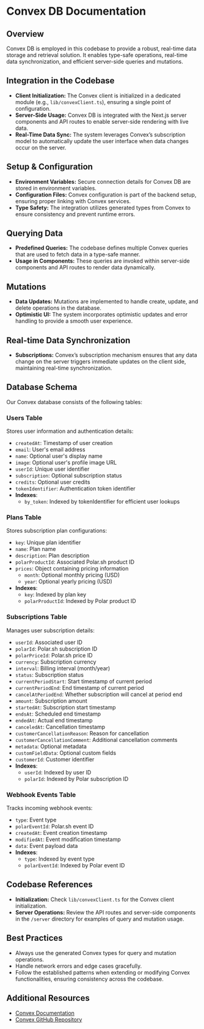 # Convex DB Documentation

## Overview
Convex DB is employed in this codebase to provide a robust, real-time data storage and retrieval solution. It enables type-safe operations, real-time data synchronization, and efficient server-side queries and mutations.

## Integration in the Codebase
- **Client Initialization:** The Convex client is initialized in a dedicated module (e.g., `lib/convexClient.ts`), ensuring a single point of configuration.
- **Server-Side Usage:** Convex DB is integrated with the Next.js server components and API routes to enable server-side rendering with live data.
- **Real-Time Data Sync:** The system leverages Convex’s subscription model to automatically update the user interface when data changes occur on the server.

## Setup & Configuration
- **Environment Variables:** Secure connection details for Convex DB are stored in environment variables.
- **Configuration Files:** Convex configuration is part of the backend setup, ensuring proper linking with Convex services.
- **Type Safety:** The integration utilizes generated types from Convex to ensure consistency and prevent runtime errors.

## Querying Data
- **Predefined Queries:** The codebase defines multiple Convex queries that are used to fetch data in a type-safe manner.
- **Usage in Components:** These queries are invoked within server-side components and API routes to render data dynamically.

## Mutations
- **Data Updates:** Mutations are implemented to handle create, update, and delete operations in the database.
- **Optimistic UI:** The system incorporates optimistic updates and error handling to provide a smooth user experience.

## Real-time Data Synchronization
- **Subscriptions:** Convex’s subscription mechanism ensures that any data change on the server triggers immediate updates on the client side, maintaining real-time synchronization.

## Database Schema
Our Convex database consists of the following tables:

### Users Table
Stores user information and authentication details:
- `createdAt`: Timestamp of user creation
- `email`: User's email address
- `name`: Optional user's display name
- `image`: Optional user's profile image URL
- `userId`: Unique user identifier
- `subscription`: Optional subscription status
- `credits`: Optional user credits
- `tokenIdentifier`: Authentication token identifier
- **Indexes**: 
  - `by_token`: Indexed by tokenIdentifier for efficient user lookups

### Plans Table
Stores subscription plan configurations:
- `key`: Unique plan identifier
- `name`: Plan name
- `description`: Plan description
- `polarProductId`: Associated Polar.sh product ID
- `prices`: Object containing pricing information
  - `month`: Optional monthly pricing (USD)
  - `year`: Optional yearly pricing (USD)
- **Indexes**:
  - `key`: Indexed by plan key
  - `polarProductId`: Indexed by Polar product ID

### Subscriptions Table
Manages user subscription details:
- `userId`: Associated user ID
- `polarId`: Polar.sh subscription ID
- `polarPriceId`: Polar.sh price ID
- `currency`: Subscription currency
- `interval`: Billing interval (month/year)
- `status`: Subscription status
- `currentPeriodStart`: Start timestamp of current period
- `currentPeriodEnd`: End timestamp of current period
- `cancelAtPeriodEnd`: Whether subscription will cancel at period end
- `amount`: Subscription amount
- `startedAt`: Subscription start timestamp
- `endsAt`: Scheduled end timestamp
- `endedAt`: Actual end timestamp
- `canceledAt`: Cancellation timestamp
- `customerCancellationReason`: Reason for cancellation
- `customerCancellationComment`: Additional cancellation comments
- `metadata`: Optional metadata
- `customFieldData`: Optional custom fields
- `customerId`: Customer identifier
- **Indexes**:
  - `userId`: Indexed by user ID
  - `polarId`: Indexed by Polar subscription ID

### Webhook Events Table
Tracks incoming webhook events:
- `type`: Event type
- `polarEventId`: Polar.sh event ID
- `createdAt`: Event creation timestamp
- `modifiedAt`: Event modification timestamp
- `data`: Event payload data
- **Indexes**:
  - `type`: Indexed by event type
  - `polarEventId`: Indexed by Polar event ID

## Codebase References
- **Initialization:** Check `lib/convexClient.ts` for the Convex client initialization.
- **Server Operations:** Review the API routes and server-side components in the `/server` directory for examples of query and mutation usage.

## Best Practices
- Always use the generated Convex types for query and mutation operations.
- Handle network errors and edge cases gracefully.
- Follow the established patterns when extending or modifying Convex functionalities, ensuring consistency across the codebase.

## Additional Resources
- [Convex Documentation](https://docs.convex.dev/home)
- [Convex GitHub Repository](https://github.com/convex-dev/convex)